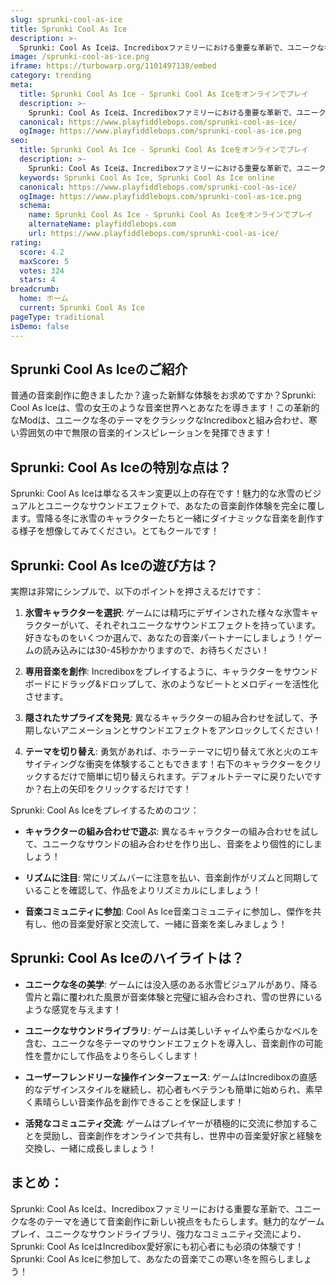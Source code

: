 ```yaml
---
slug: sprunki-cool-as-ice
title: Sprunki Cool As Ice
description: >-
  Sprunki: Cool As Iceは、Incrediboxファミリーにおける重要な革新で、ユニークな冬のテーマを通じて音楽創作に新しい視点をもたらします。
image: /sprunki-cool-as-ice.png
iframe: https://turbowarp.org/1101497138/embed
category: trending
meta:
  title: Sprunki Cool As Ice - Sprunki Cool As Iceをオンラインでプレイ
  description: >-
    Sprunki: Cool As Iceは、Incrediboxファミリーにおける重要な革新で、ユニークな冬のテーマを通じて音楽創作に新しい視点をもたらします。
  canonical: https://www.playfiddlebops.com/sprunki-cool-as-ice/
  ogImage: https://www.playfiddlebops.com/sprunki-cool-as-ice.png
seo:
  title: Sprunki Cool As Ice - Sprunki Cool As Iceをオンラインでプレイ
  description: >-
    Sprunki: Cool As Iceは、Incrediboxファミリーにおける重要な革新で、ユニークな冬のテーマを通じて音楽創作に新しい視点をもたらします。
  keywords: Sprunki Cool As Ice, Sprunki Cool As Ice online
  canonical: https://www.playfiddlebops.com/sprunki-cool-as-ice/
  ogImage: https://www.playfiddlebops.com/sprunki-cool-as-ice.png
  schema:
    name: Sprunki Cool As Ice - Sprunki Cool As Iceをオンラインでプレイ
    alternateName: playfiddlebops.com
    url: https://www.playfiddlebops.com/sprunki-cool-as-ice/
rating:
  score: 4.2
  maxScore: 5
  votes: 324
  stars: 4
breadcrumb:
  home: ホーム
  current: Sprunki Cool As Ice
pageType: traditional
isDemo: false
---
```


## Sprunki Cool As Iceのご紹介

普通の音楽創作に飽きましたか？違った新鮮な体験をお求めですか？Sprunki: Cool As Iceは、雪の女王のような音楽世界へとあなたを導きます！この革新的なModは、ユニークな冬のテーマをクラシックなIncrediboxと組み合わせ、寒い雰囲気の中で無限の音楽的インスピレーションを発揮できます！

## Sprunki: Cool As Iceの特別な点は？

Sprunki: Cool As Iceは単なるスキン変更以上の存在です！魅力的な氷雪のビジュアルとユニークなサウンドエフェクトで、あなたの音楽創作体験を完全に覆します。雪降る冬に氷雪のキャラクターたちと一緒にダイナミックな音楽を創作する様子を想像してみてください。とてもクールです！

## Sprunki: Cool As Iceの遊び方は？

実際は非常にシンプルで、以下のポイントを押さえるだけです：

1. **氷雪キャラクターを選択**: ゲームには精巧にデザインされた様々な氷雪キャラクターがいて、それぞれユニークなサウンドエフェクトを持っています。好きなものをいくつか選んで、あなたの音楽パートナーにしましょう！ゲームの読み込みには30-45秒かかりますので、お待ちください！

1. **専用音楽を創作**: Incrediboxをプレイするように、キャラクターをサウンドボードにドラッグ&ドロップして、氷のようなビートとメロディーを活性化させます。

1. **隠されたサプライズを発見**: 異なるキャラクターの組み合わせを試して、予期しないアニメーションとサウンドエフェクトをアンロックしてください！

1. **テーマを切り替え**: 勇気があれば、ホラーテーマに切り替えて氷と火のエキサイティングな衝突を体験することもできます！右下のキャラクターをクリックするだけで簡単に切り替えられます。デフォルトテーマに戻りたいですか？右上の矢印をクリックするだけです！

Sprunki: Cool As Iceをプレイするためのコツ：

- **キャラクターの組み合わせで遊ぶ**: 異なるキャラクターの組み合わせを試して、ユニークなサウンドの組み合わせを作り出し、音楽をより個性的にしましょう！

- **リズムに注目**: 常にリズムバーに注意を払い、音楽創作がリズムと同期していることを確認して、作品をよりリズミカルにしましょう！

- **音楽コミュニティに参加**: Cool As Ice音楽コミュニティに参加し、傑作を共有し、他の音楽愛好家と交流して、一緒に音楽を楽しみましょう！

## Sprunki: Cool As Iceのハイライトは？

- **ユニークな冬の美学**: ゲームには没入感のある氷雪ビジュアルがあり、降る雪片と霜に覆われた風景が音楽体験と完璧に組み合わされ、雪の世界にいるような感覚を与えます！

- **ユニークなサウンドライブラリ**: ゲームは美しいチャイムや柔らかなベルを含む、ユニークな冬テーマのサウンドエフェクトを導入し、音楽創作の可能性を豊かにして作品をより冬らしくします！

- **ユーザーフレンドリーな操作インターフェース**: ゲームはIncrediboxの直感的なデザインスタイルを継続し、初心者もベテランも簡単に始められ、素早く素晴らしい音楽作品を創作できることを保証します！

- **活発なコミュニティ交流**: ゲームはプレイヤーが積極的に交流に参加することを奨励し、音楽創作をオンラインで共有し、世界中の音楽愛好家と経験を交換し、一緒に成長しましょう！

## まとめ：

Sprunki: Cool As Iceは、Incrediboxファミリーにおける重要な革新で、ユニークな冬のテーマを通じて音楽創作に新しい視点をもたらします。魅力的なゲームプレイ、ユニークなサウンドライブラリ、強力なコミュニティ交流により、Sprunki: Cool As IceはIncredibox愛好家にも初心者にも必須の体験です！Sprunki: Cool As Iceに参加して、あなたの音楽でこの寒い冬を照らしましょう！